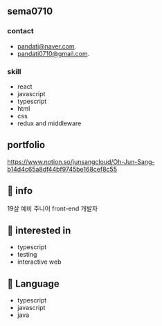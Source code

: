 ## sema0710
### contact
* pandati@naver.com. 
* pandati0710@gmail.com. 

### skill
* react
* javascript
* typescript
* html
* css
* redux and middleware

## portfolio
https://www.notion.so/junsangcloud/Oh-Jun-Sang-b14d4c65a8df44bf9745be168cef8c55

## 📱 info

19살 예비 주니어 front-end 개발자

## 🎁 interested in

* typescript 
* testing
* interactive web

## 📖 Language

* typescript
* javascript
* java


